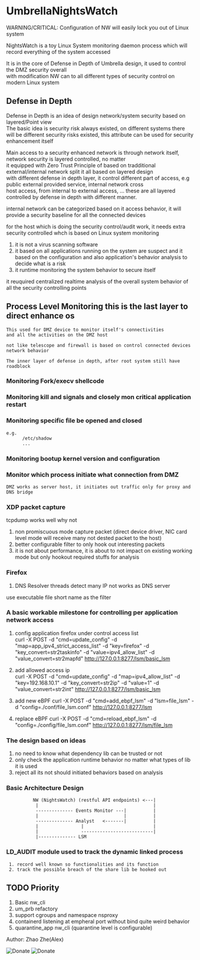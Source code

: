 # UmbrellaNightsWatch   

WARNING/CRITICAL: Configuration of NW will easily lock you out of Linux system

NightsWatch is a toy Linux System monitoring daemon process which will record everything of the system accessed      

It is in the core of Defense in Depth of Umbrella design, it used to control the DMZ security overall      
with modification NW can to all different types of security control on modern Linux system   


## Defense in Depth   

Defense in Depth is an idea of design network/system security based on layered/Point view    
The basic idea is security risk always existed, on different systems there will be different security risks existed, this attribute can be used for security enhancement itself       

Main access to a security enhanced network is through network itself, network security is layered controlled, no matter    
it equipped with Zero Trust Principle of based on tradditional external/internal network split it all based on layered design   
with different defense in depth layer, it control different part of access, e.g public external provided service, internal network cross   
host access, from internal to external access, ... these are all layered controlled by defense in depth with different manner.    

internal network can be categorized based on it access behavior, it will provide a security baseline for all the connected devices       

for the host which is doing the security control/audit work, it needs extra security controlled whch is based on Linux system monitoring     
1. it is not a virus scanning software      
2. it based on all applications running on the system are suspect and it based on the configuration and also application's behavior analysis to decide what is a risk    
3. it runtime monitoring the system behavior to secure itself     

it reuquired centralized realtime analysis of the overall system behavior of all the security controlling points       


## Process Level Monitoring this is the last layer to direct enhance os    
    This used for DMZ device to monitor itself's connectivities
    and all the activities on the DMZ host 

    not like telescope and firewall is based on control connected devices network behavior         

    The inner layer of defense in depth, after root system still have roadblock   

### Monitoring Fork/execv shellcode    

### Monitoring kill and signals and closely mon critical application restart    

### Monitoring specific file be opened and closed    
    e.g.
          /etc/shadow
          ...

### Monitoring bootup kernel version and configuration    
    

### Monitor which process initiate what connection from DMZ    
    DMZ works as server host, it initiates out traffic only for proxy and DNS bridge       



### XDP packet capture     
  tcpdump works well why not     
  1. non promiscuous mode capture packet (direct device driver, NIC card level mode will receive many not dested packet to the host)   
  2. better configurable filter to only hook out interesting packets     
  3. it is not about performance, it is about to not impact on existing working mode but only hookout required stuffs for analysis    

### Firefox    
   1. DNS Resolver threads detect many IP not works as DNS server    

   use executable file short name as the filter    

### A basic workable milestone for controlling per application network access   
   1. config application firefox under control access list   
   curl -X POST -d "cmd=update_config" -d "map=app_ipv4_strict_access_list" -d "key=firefox" -d "key_convert=str2taskinfo" -d "value=ipv4_allow_list" -d "value_convert=str2mapfd" http://127.0.0.1:8277/lsm/basic_lsm     

   2. add allowed access ip   
   curl -X POST -d "cmd=update_config" -d "map=ipv4_allow_list" -d "key=192.168.10.1" -d "key_convert=str2ip" -d "value=1" -d "value_convert=str2int" http://127.0.0.1:8277/lsm/basic_lsm    

   3. add new eBPF 
   curl -X POST -d "cmd=add_ebpf_lsm" -d "lsm=file_lsm" -d "config=./conf/file_lsm.conf" http://127.0.0.1:8277/lsm

   4. replace eBPF 
   curl -X POST -d "cmd=reload_ebpf_lsm" -d "config=./config/file_lsm.conf" http://127.0.0.1:8277/lsm/file_lsm


### The design based on ideas   
  1. no need to know what dependency lib can be trusted or not    
  2. only check the application runtime behavior no matter what types of lib it is used    
  3. reject all its not should initiated behaviors based on analysis   

### Basic Architecture Design   

              NW (NightsWatch) (restful API endpoints) <---|   
               |                                           |
               -------------- Events Monitor ---|          |
               |                                |          |
               -------------- Analyst   <-------|          |
               |                |                          |
               |                ---------------------------|
               |-------------- LSM 
                                
                                

### LD_AUDIT  module  used to track the dynamic linked process   
     1. record well known so functionalities and its function    
     2. track the possible breach of the share lib be hooked out   

    
## TODO Priority   
  1. Basic nw_cli     
  2. um_prb refactory    
  3. support cgroups and namespace nsproxy       
  4. containerd listening at empheral port without bind  quite weird behavior    
  5. quarantine_app nw_cli (quarantine level is configurable)


Author: Zhao Zhe(Alex)

![Donate](./DONATE.JPG)
![Donate](./DONATE_Z.JPG)
